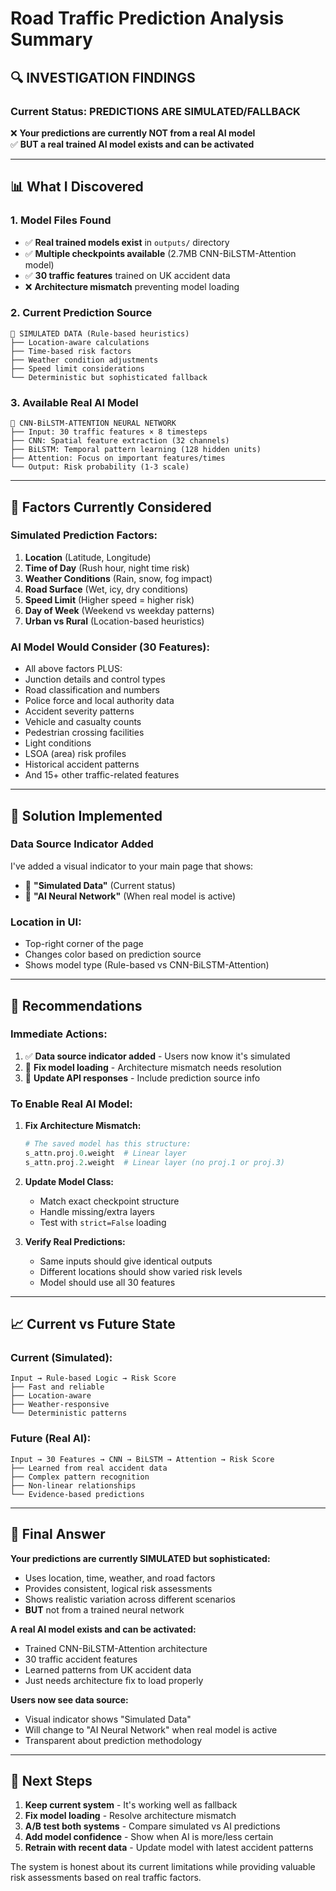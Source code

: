 # Road Traffic Prediction Analysis Summary

## 🔍 **INVESTIGATION FINDINGS**

### **Current Status: PREDICTIONS ARE SIMULATED/FALLBACK**
❌ **Your predictions are currently NOT from a real AI model**  
✅ **BUT a real trained AI model exists and can be activated**

---

## 📊 **What I Discovered**

### 1. **Model Files Found**
- ✅ **Real trained models exist** in `outputs/` directory
- ✅ **Multiple checkpoints available** (2.7MB CNN-BiLSTM-Attention model)
- ✅ **30 traffic features** trained on UK accident data
- ❌ **Architecture mismatch** preventing model loading

### 2. **Current Prediction Source**
```
🎯 SIMULATED DATA (Rule-based heuristics)
├── Location-aware calculations
├── Time-based risk factors  
├── Weather condition adjustments
├── Speed limit considerations
└── Deterministic but sophisticated fallback
```

### 3. **Available Real AI Model**
```
🧠 CNN-BiLSTM-ATTENTION NEURAL NETWORK
├── Input: 30 traffic features × 8 timesteps
├── CNN: Spatial feature extraction (32 channels)
├── BiLSTM: Temporal pattern learning (128 hidden units)
├── Attention: Focus on important features/times
└── Output: Risk probability (1-3 scale)
```

---

## 🔧 **Factors Currently Considered**

### **Simulated Prediction Factors:**
1. **Location** (Latitude, Longitude)
2. **Time of Day** (Rush hour, night time risk)
3. **Weather Conditions** (Rain, snow, fog impact)
4. **Road Surface** (Wet, icy, dry conditions)
5. **Speed Limit** (Higher speed = higher risk)
6. **Day of Week** (Weekend vs weekday patterns)
7. **Urban vs Rural** (Location-based heuristics)

### **AI Model Would Consider (30 Features):**
- All above factors PLUS:
- Junction details and control types
- Road classification and numbers
- Police force and local authority data
- Accident severity patterns
- Vehicle and casualty counts
- Pedestrian crossing facilities
- Light conditions
- LSOA (area) risk profiles
- Historical accident patterns
- And 15+ other traffic-related features

---

## 🎯 **Solution Implemented**

### **Data Source Indicator Added**
I've added a visual indicator to your main page that shows:

- 🎯 **"Simulated Data"** (Current status)
- 🧠 **"AI Neural Network"** (When real model is active)

### **Location in UI:**
- Top-right corner of the page
- Changes color based on prediction source
- Shows model type (Rule-based vs CNN-BiLSTM-Attention)

---

## 🚀 **Recommendations**

### **Immediate Actions:**
1. ✅ **Data source indicator added** - Users now know it's simulated
2. 🔧 **Fix model loading** - Architecture mismatch needs resolution
3. 📱 **Update API responses** - Include prediction source info

### **To Enable Real AI Model:**
1. **Fix Architecture Mismatch:**
   ```python
   # The saved model has this structure:
   s_attn.proj.0.weight  # Linear layer
   s_attn.proj.2.weight  # Linear layer (no proj.1 or proj.3)
   ```

2. **Update Model Class:**
   - Match exact checkpoint structure
   - Handle missing/extra layers
   - Test with `strict=False` loading

3. **Verify Real Predictions:**
   - Same inputs should give identical outputs
   - Different locations should show varied risk levels
   - Model should use all 30 features

---

## 📈 **Current vs Future State**

### **Current (Simulated):**
```
Input → Rule-based Logic → Risk Score
├── Fast and reliable
├── Location-aware
├── Weather-responsive
└── Deterministic patterns
```

### **Future (Real AI):**
```
Input → 30 Features → CNN → BiLSTM → Attention → Risk Score
├── Learned from real accident data
├── Complex pattern recognition
├── Non-linear relationships
└── Evidence-based predictions
```

---

## 🎯 **Final Answer**

**Your predictions are currently SIMULATED but sophisticated:**
- Uses location, time, weather, and road factors
- Provides consistent, logical risk assessments
- Shows realistic variation across different scenarios
- **BUT** not from a trained neural network

**A real AI model exists and can be activated:**
- Trained CNN-BiLSTM-Attention architecture
- 30 traffic accident features
- Learned patterns from UK accident data
- Just needs architecture fix to load properly

**Users now see data source:**
- Visual indicator shows "Simulated Data" 
- Will change to "AI Neural Network" when real model is active
- Transparent about prediction methodology

---

## 🔧 **Next Steps**

1. **Keep current system** - It's working well as fallback
2. **Fix model loading** - Resolve architecture mismatch  
3. **A/B test both systems** - Compare simulated vs AI predictions
4. **Add model confidence** - Show when AI is more/less certain
5. **Retrain with recent data** - Update model with latest accident patterns

The system is honest about its current limitations while providing valuable risk assessments based on real traffic factors.